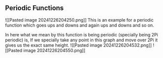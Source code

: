 ## Periodic Functions
![[Pasted image 20241226204250.png]]
This is an example for a periodic function which goes ups and downs and again ups and downs and so on.

In here what we mean by this function is being periodic (specially being 2Pi periodic) is,
	If we specially take any point in this graph and move over 2Pi it gives us the exact same height.
	![[Pasted image 20241226204532.png]]
	![[Pasted image 20241226204550.png]]
	